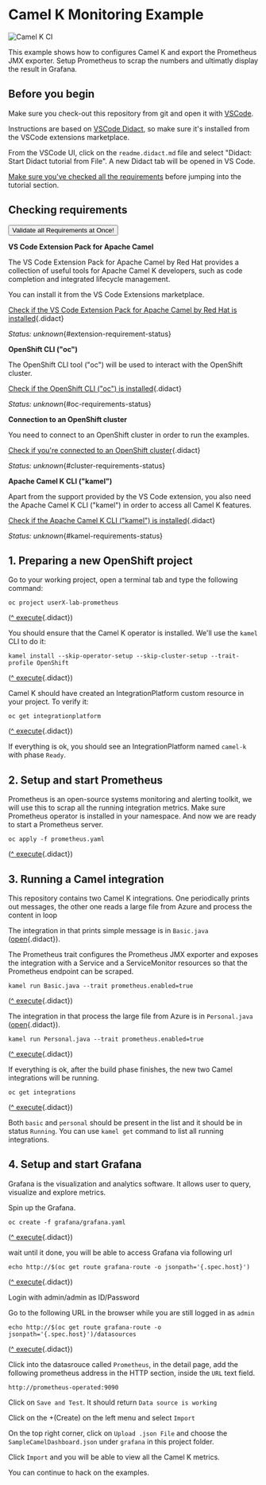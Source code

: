 # Camel K Monitoring Example

![Camel K CI](https://github.com/openshift-integration/camel-k-example-basic/workflows/Camel%20K%20CI/badge.svg)

This example shows how to configures Camel K and export the Prometheus JMX exporter. Setup Prometheus to scrap the numbers and ultimatly display the result in Grafana.

## Before you begin

Make sure you check-out this repository from git and open it with [VSCode](https://code.visualstudio.com/).

Instructions are based on [VSCode Didact](https://github.com/redhat-developer/vscode-didact), so make sure it's installed
from the VSCode extensions marketplace.

From the VSCode UI, click on the `readme.didact.md` file and select "Didact: Start Didact tutorial from File". A new Didact tab will be opened in VS Code.

[Make sure you've checked all the requirements](./requirements.didact.md) before jumping into the tutorial section.

## Checking requirements

<a href='didact://?commandId=vscode.didact.validateAllRequirements' title='Validate all requirements!'><button>Validate all Requirements at Once!</button></a>

**VS Code Extension Pack for Apache Camel**

The VS Code Extension Pack for Apache Camel by Red Hat provides a collection of useful tools for Apache Camel K developers,
such as code completion and integrated lifecycle management.

You can install it from the VS Code Extensions marketplace.

[Check if the VS Code Extension Pack for Apache Camel by Red Hat is installed](didact://?commandId=vscode.didact.extensionRequirementCheck&text=extension-requirement-status$$redhat.apache-camel-extension-pack&completion=Camel%20extension%20pack%20is%20available%20on%20this%20system. "Checks the VS Code workspace to make sure the extension pack is installed"){.didact}

*Status: unknown*{#extension-requirement-status}

**OpenShift CLI ("oc")**

The OpenShift CLI tool ("oc") will be used to interact with the OpenShift cluster.

[Check if the OpenShift CLI ("oc") is installed](didact://?commandId=vscode.didact.cliCommandSuccessful&text=oc-requirements-status$$oc%20help "Tests to see if `oc help` returns a 0 return code"){.didact}

*Status: unknown*{#oc-requirements-status}


**Connection to an OpenShift cluster**

You need to connect to an OpenShift cluster in order to run the examples.

[Check if you're connected to an OpenShift cluster](didact://?commandId=vscode.didact.requirementCheck&text=cluster-requirements-status$$oc%20get%20project$$NAME&completion=OpenShift%20is%20connected. "Tests to see if `kamel version` returns a result"){.didact}

*Status: unknown*{#cluster-requirements-status}

**Apache Camel K CLI ("kamel")**

Apart from the support provided by the VS Code extension, you also need the Apache Camel K CLI ("kamel") in order to
access all Camel K features.

[Check if the Apache Camel K CLI ("kamel") is installed](didact://?commandId=vscode.didact.requirementCheck&text=kamel-requirements-status$$kamel%20version$$Camel%20K%20Client&completion=Apache%20Camel%20K%20CLI%20is%20available%20on%20this%20system. "Tests to see if `kamel version` returns a result"){.didact}

*Status: unknown*{#kamel-requirements-status}


## 1. Preparing a new OpenShift project

Go to your working project, open a terminal tab and type the following command:


```
oc project userX-lab-prometheus
```
([^ execute](didact://?commandId=vscode.didact.sendNamedTerminalAString&text=camelTerm$$oc%20project%20userX-lab-prometheus&completion=Use%20your%20namespace. "Opens a new terminal and sends the command above"){.didact})

You should ensure that the Camel K operator is installed. We'll use the `kamel` CLI to do it:

```
kamel install --skip-operator-setup --skip-cluster-setup --trait-profile OpenShift
```
([^ execute](didact://?commandId=vscode.didact.sendNamedTerminalAString&text=camelTerm$$kamel%20install%20--skip-operator-setup%20--skip-cluster-setup%20--trait-profile%20OpenShift&completion=Camel%20K%20platform%20installation. "Opens a new terminal and sends the command above"){.didact})



Camel K should have created an IntegrationPlatform custom resource in your project. To verify it:

```
oc get integrationplatform
```
([^ execute](didact://?commandId=vscode.didact.sendNamedTerminalAString&text=camelTerm$$oc%20get%20integrationplatform&completion=New%20project%20creation. "Opens a new terminal and sends the command above"){.didact})

If everything is ok, you should see an IntegrationPlatform named `camel-k` with phase `Ready`.

## 2. Setup and start Prometheus

Prometheus is an open-source systems monitoring and alerting toolkit, we will use this to scrap all the running integration metrics.
Make sure Prometheus operator is installed in your namespace. And now we are ready to start a Prometheus server.

```
oc apply -f prometheus.yaml
```
([^ execute](didact://?commandId=vscode.didact.sendNamedTerminalAString&text=camelTerm$$oc%20apply%20-f%20prometheus.yaml "Opens a new terminal and sends the command above"){.didact})

## 3. Running a Camel integration

This repository contains two Camel K integrations. One periodically prints
out messages, the other one reads a large file from Azure and process the content in loop

The integration in that prints simple message is in `Basic.java` ([open](didact://?commandId=vscode.openFolder&projectFilePath=../camel-k-example-prometheus/Basic.java&completion=Opened%20the%20Basic.java%20file "Opens the Basic.java file"){.didact}).

The Prometheus trait configures the Prometheus JMX exporter and exposes the integration with a Service and a ServiceMonitor resources so that the Prometheus endpoint can be scraped.

```
kamel run Basic.java --trait prometheus.enabled=true
```
([^ execute](didact://?commandId=vscode.didact.sendNamedTerminalAString&text=camelTerm$$kamel%20run%20Basic.java%20--trait%20prometheus.enabled=true&completion=Camel%20K%20basic%20integration%20run%20with%20prometheus%20enabled. "Opens a new terminal and sends the command above"){.didact})

The integration in that process the large file from Azure is in `Personal.java` ([open](didact://?commandId=vscode.openFolder&projectFilePath=../camel-k-example-prometheus/Personal.java&completion=Opened%20the%Personal.java%20file "Opens the Basic.java file"){.didact}).

```
kamel run Personal.java --trait prometheus.enabled=true
```
([^ execute](didact://?commandId=vscode.didact.sendNamedTerminalAString&text=camelTerm$$kamel%20run%Personal.java%20--trait%20prometheus.enabled=true&completion=Camel%20K%20Personal%20integration%20run%20with%20prometheus%20enabled. "Opens a new terminal and sends the command above"){.didact})

If everything is ok, after the build phase finishes, the new two Camel integrations will be running.

```
oc get integrations
```
([^ execute](didact://?commandId=vscode.didact.sendNamedTerminalAString&text=camelTerm$$oc%20get%20integrations&completion=Getting%20running%20integrations. "Opens a new terminal and sends the command above"){.didact})

Both `basic` and `personal` should be present in the list and it should be in status `Running`. You can use `kamel get` command to list all running integrations.


## 4. Setup and start Grafana

Grafana is the visualization and analytics software. It allows user to query, visualize and explore  metrics.

Spin up the Grafana.

```
oc create -f grafana/grafana.yaml
```
([^ execute](didact://?commandId=vscode.didact.sendNamedTerminalAString&text=camelTerm$$oc%create%20-f%20grafana/grafana.yaml "Opens a new terminal and sends the command above"){.didact})

wait until it done, you will be able to access Grafana via following url

```
echo http://$(oc get route grafana-route -o jsonpath='{.spec.host}')
```
([^ execute](didact://?commandId=vscode.didact.sendNamedTerminalAString&text=camelTerm$$echo%20http://$(oc%20get%20route%20grafana-route%20-o%20jsonpath='{.spec.host}') "Opens a new terminal and sends the command above"){.didact})

Login with admin/admin as ID/Password

Go to the following URL in the browser while you are still logged in as `admin`

```
echo http://$(oc get route grafana-route -o jsonpath='{.spec.host}')/datasources
```
([^ execute](didact://?commandId=vscode.didact.sendNamedTerminalAString&text=camelTerm$$echo%20http://$(oc%20get%20route%20grafana-route%20-o%20jsonpath='{.spec.host}/datasources') "Opens a new terminal and sends the command above"){.didact})


Click into the datasrouce called `Prometheus`, in the detail page, add the following prometheus address in the HTTP section, inside the `URL` text field.

```
http://prometheus-operated:9090
```
Click on `Save and Test`. It should return `Data source is working`

Click on the +(Create) on the left menu and select `Import`

On the top right corner, click on `Upload .json File` and choose the `SampleCamelDashboard.json` under `grafana` in this project folder.

Click `Import` and you will be able to view all the Camel K metrics.

You can continue to hack on the examples.
